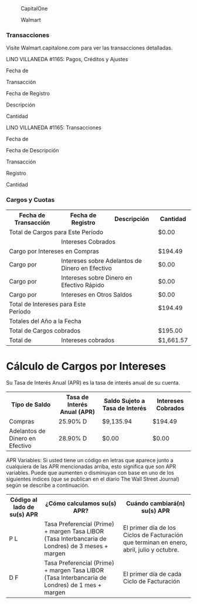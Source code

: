 
<figure>

CapitalOne

</figure>


<figure>

Walmart

</figure>


<!-- PageNumber="Página 2 de 4" -->
<!-- PageHeader="Capital One Walmart Rewards® Card | World Mastercard que termina en 1165 sep 04, 2022 - oct 03, 2022 | 30 días en el Ciclo de Facturación" -->


### Transacciones

Visite Walmart.capitalone.com para ver las transacciones detalladas.

LINO VILLANEDA #1165: Pagos, Créditos y Ajustes

Fecha de

Transacción

Fecha de
Registro

Descripción

Cantidad

LINO VILLANEDA #1165: Transacciones

Fecha de

Fecha de
Descripción

Transacción

Registro

Cantidad


### Cargos y Cuotas


<table>
<tr>
<th>Fecha de Transacción</th>
<th>Fecha de Registro</th>
<th colspan="2">Descripción</th>
<th>Cantidad</th>
</tr>
<tr>
<td colspan="3">Total de Cargos para Este Período</td>
<td></td>
<td>$0.00</td>
</tr>
<tr>
<td></td>
<td colspan="3">Intereses Cobrados</td>
<td></td>
</tr>
<tr>
<td colspan="2">Cargo por Intereses en Compras</td>
<td colspan="2"></td>
<td>$194.49</td>
</tr>
<tr>
<td>Cargo por</td>
<td colspan="3">Intereses sobre Adelantos de Dinero en Efectivo</td>
<td>$0.00</td>
</tr>
<tr>
<td>Cargo por</td>
<td colspan="3">Intereses sobre Dinero en Efectivo Rápido</td>
<td>$0.00</td>
</tr>
<tr>
<td>Cargo por</td>
<td colspan="3">Intereses en Otros Saldos</td>
<td>$0.00</td>
</tr>
<tr>
<td colspan="3">Total de Intereses para Este Período</td>
<td></td>
<td>$194.49</td>
</tr>
<tr>
<td colspan="4">Totales del Año a la Fecha</td>
<td></td>
</tr>
<tr>
<td colspan="2">Total de Cargos cobrados</td>
<td colspan="2"></td>
<td>$195.00</td>
</tr>
<tr>
<td>Total de</td>
<td colspan="3">Intereses cobrados</td>
<td>$1,661.57</td>
</tr>
</table>


# Cálculo de Cargos por Intereses

Su Tasa de Interés Anual (APR) es la tasa de interés anual de su cuenta.


<table>
<tr>
<th>Tipo de Saldo</th>
<th>Tasa de Interés Anual (APR)</th>
<th>Saldo Sujeto a Tasa de Interés</th>
<th>Intereses Cobrados</th>
</tr>
<tr>
<td>Compras</td>
<td>25.90% D</td>
<td>$9,135.94</td>
<td>$194.49</td>
</tr>
<tr>
<td>Adelantos de Dinero en Efectivo</td>
<td>28.90% D</td>
<td>$0.00</td>
<td>$0.00</td>
</tr>
</table>


APR Variables: Si usted tiene un código en letras que aparece junto a cualquiera de las APR mencionadas arriba, esto significa que son APR variables.
Puede que aumenten o disminuyan con base en uno de los siguientes índices (que se publican en el diario The Wall Street Journal) según se describe a
continuación.


<table>
<tr>
<th>Código al lado de su(s) APR</th>
<th>¿Cómo calculamos su(s) APR?</th>
<th>Cuándo cambiará(n) su(s) APR</th>
</tr>
<tr>
<td>P L</td>
<td>Tasa Preferencial (Prime) + margen Tasa LIBOR (Tasa Interbancaria de Londres) de 3 meses + margen</td>
<td>El primer día de los Ciclos de Facturación que terminan en enero, abril, julio y octubre.</td>
</tr>
<tr>
<td>D F</td>
<td>Tasa Preferencial (Prime) + margen Tasa LIBOR (Tasa Interbancaria de Londres) de 1 mes + margen</td>
<td>El primer día de cada Ciclo de Facturación</td>
</tr>
</table>


<!-- PageBreak -->

